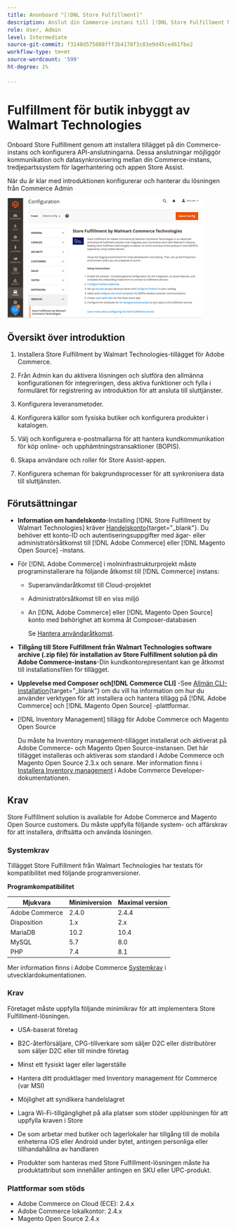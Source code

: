 ```yaml
---
title: Anonboard "[!DNL Store Fulfillment]"
description: Anslut din Commerce-instans till [!DNL Store Fulfillment Manager] genom att utföra några steg.
role: User, Admin
level: Intermediate
source-git-commit: f3148d575088fff3b4178f3c03e9d45ce461fbe2
workflow-type: tm+mt
source-wordcount: '599'
ht-degree: 1%

---
```



# Fulfillment för butik inbyggt av Walmart Technologies

Onboard Store Fulfillment genom att installera tillägget på din Commerce-instans och konfigurera API-anslutningarna. Dessa anslutningar möjliggör kommunikation och datasynkronisering mellan din Commerce-instans, tredjepartssystem för lagerhantering och appen Store Assist.

När du är klar med introduktionen konfigurerar och hanterar du lösningen från Commerce Admin

![[!DNL Store Fulfillment Service] konfiguration i administratörsvyn](assets/store-fulfillment-admin-home.png)

## Översikt över introduktion

1. Installera Store Fulfillment by Walmart Technologies-tillägget för Adobe Commerce.

1. Från Admin kan du aktivera lösningen och slutföra den allmänna konfigurationen för integreringen, dess aktiva funktioner och fylla i formuläret för registrering av introduktion för att ansluta till sluttjänster.

1. Konfigurera leveransmetoder.

1. Konfigurera källor som fysiska butiker och konfigurera produkter i katalogen.

1. Välj och konfigurera e-postmallarna för att hantera kundkommunikation för köp online- och upphämtningstransaktioner (BOPIS).

1. Skapa användare och roller för Store Assist-appen.

1. Konfigurera scheman för bakgrundsprocesser för att synkronisera data till sluttjänsten.

## Förutsättningar

* **Information om handelskonto**-Installing [!DNL Store Fulfillment by Walmart Technologies] kräver [Handelskonto](https://docs.magento.com/user-guide/magento/magento-account.html){target=&quot;_blank&quot;}. Du behöver ett konto-ID och autentiseringsuppgifter med ägar- eller administratörsåtkomst till [!DNL Adobe Commerce] eller [!DNL Magento Open Source] -instans.

* För [!DNL Adobe Commerce] i molninfrastrukturprojekt måste programinstallerare ha följande åtkomst till [!DNL Commerce] instans:

   * Superanvändaråtkomst till Cloud-projektet
   * Administratörsåtkomst till en viss miljö
   * An [!DNL Adobe Commerce] eller [!DNL Magento Open Source] konto med behörighet att komma åt Composer-databasen

      Se [Hantera användaråtkomst](https://devdocs.magento.com/cloud/project/user-admin.html).

* **Tillgång till Store Fulfillment från Walmart Technologies software archive (.zip file) för installation av Store Fulfillment solution på din Adobe Commerce-instans**-Din kundkontorepresentant kan ge åtkomst till installationsfilen för tillägget.

* **Upplevelse med Composer och[!DNL Commerce CLI]** -See [Allmän CLI-installation](https://devdocs.magento.com/extensions/install/){target=&quot;_blank&quot;} om du vill ha information om hur du använder verktygen för att installera och hantera tillägg på [!DNL Adobe Commerce] och [!DNL Magento Open Source] -plattformar.

* [!DNL Inventory Management] tillägg för Adobe Commerce och Magento Open Source

   Du måste ha Inventory management-tillägget installerat och aktiverat på Adobe Commerce- och Magento Open Source-instansen. Det här tillägget installeras och aktiveras som standard i Adobe Commerce och Magento Open Source 2.3.x och senare. Mer information finns i [Installera Inventory management](https://devdocs.magento.com/extensions/inventory-management/) i Adobe Commerce Developer-dokumentationen.

## Krav

Store Fulfillment solution is available for Adobe Commerce and Magento Open Source customers. Du måste uppfylla följande system- och affärskrav för att installera, driftsätta och använda lösningen.

### Systemkrav

Tillägget Store Fulfillment från Walmart Technologies har testats för kompatibilitet med följande programversioner.

**Programkompatibilitet**

| **Mjukvara** | **Minimiversion** | **Maximal version** |
|----------------|---------------------|---------------------|
| Adobe Commerce | 2.4.0 | 2.4.4 |
| Disposition | 1.x | 2.x |
| MariaDB | 10.2 | 10.4 |
| MySQL | 5.7 | 8.0 |
| PHP | 7.4 | 8.1 |

Mer information finns i Adobe Commerce [Systemkrav](https://devdocs.magento.com/guides/v2.4/install-gde/system-requirements.html) i utvecklardokumentationen.

### Krav

Företaget måste uppfylla följande minimikrav för att implementera Store Fulfillment-lösningen.

* USA-baserat företag

* B2C-återförsäljare, CPG-tillverkare som säljer D2C eller distributörer som säljer D2C eller till mindre företag

* Minst ett fysiskt lager eller lagerställe

* Hantera ditt produktlager med Inventory management för Commerce (var MSI)

* Möjlighet att syndikera handelslagret

* Lagra Wi-Fi-tillgänglighet på alla platser som stöder upplösningen för att uppfylla kraven i Store

* De som arbetar med butiker och lagerlokaler har tillgång till de mobila enheterna iOS eller Android under bytet, antingen personliga eller tillhandahållna av handlaren

* Produkter som hanteras med Store Fulfillment-lösningen måste ha produktattribut som innehåller antingen en SKU eller UPC-produkt.

### Plattformar som stöds

* Adobe Commerce on Cloud (ECE): 2.4.x
* Adobe Commerce lokalkontor: 2.4.x
* Magento Open Source 2.4.x
